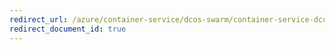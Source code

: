 ```yaml
---
redirect_url: /azure/container-service/dcos-swarm/container-service-dcos-vamp-canary-release
redirect_document_id: true
---
```

